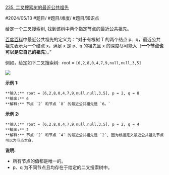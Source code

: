 [235. 二叉搜索树的最近公共祖先](https://leetcode.cn/problems/lowest-common-ancestor-of-a-binary-search-tree/)

#2024/05/13 #题目/ #题目/难度/ #题目/知识点

给定一个二叉搜索树, 找到该树中两个指定节点的最近公共祖先。

[百度百科](https://baike.baidu.com/item/%E6%9C%80%E8%BF%91%E5%85%AC%E5%85%B1%E7%A5%96%E5%85%88/8918834?fr=aladdin)中最近公共祖先的定义为：“对于有根树 T 的两个结点 p、q，最近公共祖先表示为一个结点 x，满足 x 是 p、q 的祖先且 x 的深度尽可能大（**一个节点也可以是它自己的祖先**）。”

例如，给定如下二叉搜索树:  root = `[6,2,8,0,4,7,9,null,null,3,5]`

![](https://assets.leetcode-cn.com/aliyun-lc-upload/uploads/2018/12/14/binarysearchtree_improved.png)

**示例 1:**
```
**输入:** root = [6,2,8,0,4,7,9,null,null,3,5], p = 2, q = 8
**输出:** 6 
**解释:** 节点 `2` 和节点 `8` 的最近公共祖先是 `6。`
```

**示例 2:**
```
**输入:** root = [6,2,8,0,4,7,9,null,null,3,5], p = 2, q = 4
**输出:** 2
**解释:** 节点 `2` 和节点 `4` 的最近公共祖先是 `2`, 因为根据定义最近公共祖先节点可以为节点本身。
```

**说明:**

- 所有节点的值都是唯一的。
- p、q 为不同节点且均存在于给定的二叉搜索树中。